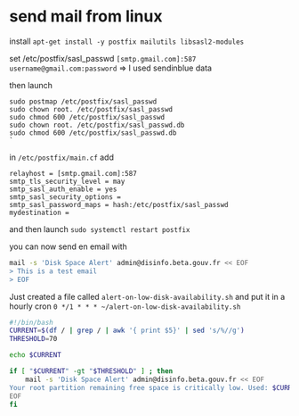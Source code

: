 # send mail from linux

install `apt-get install -y postfix mailutils libsasl2-modules`

set /etc/postfix/sasl_passwd `[smtp.gmail.com]:587 username@gmail.com:password`
=> I used sendinblue data

then launch

```
sudo postmap /etc/postfix/sasl_passwd
sudo chown root. /etc/postfix/sasl_passwd
sudo chmod 600 /etc/postfix/sasl_passwd
sudo chown root. /etc/postfix/sasl_passwd.db
sudo chmod 600 /etc/postfix/sasl_passwd.db
`
```

in `/etc/postfix/main.cf`
add

```
relayhost = [smtp.gmail.com]:587
smtp_tls_security_level = may
smtp_sasl_auth_enable = yes
smtp_sasl_security_options =
smtp_sasl_password_maps = hash:/etc/postfix/sasl_passwd
mydestination =
```

and then launch `sudo systemctl restart postfix`

you can now send en email with

```bash
mail -s 'Disk Space Alert' admin@disinfo.beta.gouv.fr << EOF
> This is a test email
> EOF
```

Just created a file called `alert-on-low-disk-availability.sh` and put it in a hourly cron `0 */1 * * * ~/alert-on-low-disk-availability.sh`

```bash
#!/bin/bash
CURRENT=$(df / | grep / | awk '{ print $5}' | sed 's/%//g')
THRESHOLD=70

echo $CURRENT

if [ "$CURRENT" -gt "$THRESHOLD" ] ; then
    mail -s 'Disk Space Alert' admin@disinfo.beta.gouv.fr << EOF
Your root partition remaining free space is critically low. Used: $CURRENT%
EOF
fi
```

```

```

